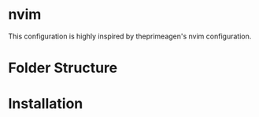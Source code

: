 # nvim

This configuration is highly inspired by theprimeagen's nvim configuration.

# Folder Structure

# Installation
